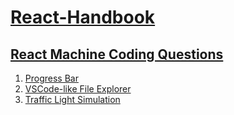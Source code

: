 # [React-Handbook](#react-handbook)

## [React Machine Coding Questions](#react-machine-coding-questions)
  1. [Progress Bar](https://github.com/AkshayChandole/React-Handbook/tree/main/MachineCodingInterviewQuestions/ProgressBar#progress-bar)
  2. [VSCode-like File Explorer](https://github.com/AkshayChandole/React-Handbook/tree/main/MachineCodingInterviewQuestions/VSCodeLikeFileExplorer#vscode-like-file-explorer)
  3. [Traffic Light Simulation](https://github.com/AkshayChandole/React-Handbook/tree/main/MachineCodingInterviewQuestions/TrafficLightSimulation#traffic-light-simulation)
     
